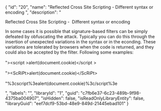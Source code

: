 {
  "id": "20",
  "name": "Reflected Cross Site Scripting -  Different syntax or encoding ",
  "description": "<p>Reflected Cross Site Scripting -&nbsp; Different syntax or encoding&nbsp;</p><p>In some cases it is possible that signature-based filters can be simply defeated by obfuscating the attack. Typically you can do this through the insertion of unexpected variations in the syntax or in the econding. These variations are tolerated by browsers when the code is returned, and they could also be accepted by the filter. Following some examples:<br /><br />\"&gt;&lt;script &gt;alert(document.cookie)&lt;/script &gt;<br /><br />\"&gt;&lt;ScRiPt&gt;alert(document.cookie)&lt;/ScRiPt&gt;<br /><br />\"%3cscript%3ealert(document.cookie)%3c/script%3e</p>",
  "labels": "",
  "libraryId": "1",
  "guid": "c7fb6e37-6c23-489b-9f98-4375ba004907",
  "isHidden": false,
  "isReadOnlyLibraryEntity": false,
  "libraryGuid": "eef7dcf9-53bd-48e9-849d-21445ebad101"
}